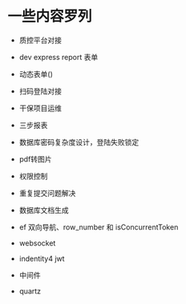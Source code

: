 # 一些内容罗列

* 质控平台对接
* dev express report 表单
* 动态表单()
* 扫码登陆对接
* 干保项目运维
* 三步报表
* 数据库密码复杂度设计，登陆失败锁定
* pdf转图片
* 权限控制
* 重复提交问题解决
* 数据库文档生成
* ef 
双向导航、row_number 和 isConcurrentToken

* websocket
* indentity4 jwt
* 中间件
* quartz

